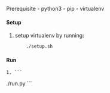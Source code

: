 Prerequisite
    - python3
    - pip
    - virtualenv

#### Setup
1. setup virtualenv by running:
    ```bash
        ./setup.sh
    ```
#### Run
    1. ```
./run.py
    ```
